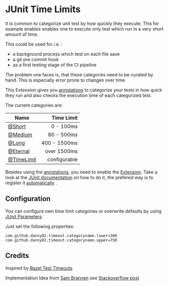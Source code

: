 # JUnit Time Limits

It is common to categorize unit test by how quickly they execute. This for example 
enables enables one to execute only test which run in a very short amount of time.

This could be used for i.e. :
- a background process which test on each file save
- a git pre commit hook
- as a first testing stage of the CI pipeline

The problem one faces is, that these categories need to be curated by hand. This is 
especially error prone to changes over time.

This Extension gives you [annotations](src/main/java/com/github/danny02/annotation) to categorize your tests in how quick they run
and also checks the execution time of each categorized test.

The current categories are:

|Name|Time Limit|
|-|-:|
|[@Short](src/main/java/com/github/danny02/annotation/Short.java)|0 - 100ms|
|[@Medium](src/main/java/com/github/danny02/annotation/Medium.java)|80 - 500ms|
|[@Long](src/main/java/com/github/danny02/annotation/Long.java)|400 - 1500ms|
|[@Eternal](src/main/java/com/github/danny02/annotation/Eternal.java)|over 1500ms|
|[@TimeLimit](src/main/java/com/github/danny02/annotation/TimeLimit.java)|configurable|
 
Besides using the [annotations](src/main/java/com/github/danny02/annotation), 
you need to enable the [Extension](src/main/java/com/github/danny02/extension/TimeLimitExtension.java).
Take a look at the [JUnit documentation](https://junit.org/junit5/docs/current/user-guide/#extensions-registration)
on how to do it, the prefered way is to register it [automatically](https://junit.org/junit5/docs/current/user-guide/#extensions-registration-automatic) .

## Configuration

You can configure own time limit categories or overwrite defaults by using 
[JUnit Parameters](https://junit.org/junit5/docs/current/user-guide/#running-tests-config-params).

Just set the following properties:
````properties
com.github.danny02.timeout.categoryname.lower=300
com.github.danny02.timeout.categoryname.upper=750
````


## Credits
Inspired by [Bazel Test Timeouts](https://docs.bazel.build/versions/master/test-encyclopedia.html)

Implementation Idea from [Sam Brannen](https://github.com/sbrannen) see 
[Stackoverflow post](https://stackoverflow.com/questions/50229133/how-to-enable-a-global-timeout-for-junit-testcase-runs/50233807#50233807)